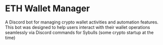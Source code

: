 # ETH Wallet Manager

A Discord bot for managing crypto wallet activities and automation features. This bot was designed to help users interact with their wallet operations seamlessly via Discord commands for Sybulls (some crypto startup at the time)
